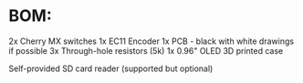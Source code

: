 # BOM:
2x Cherry MX switches
1x EC11 Encoder
1x PCB - black with white drawings if possible
3x Through-hole resistors (5k)
1x 0.96" OLED
3D printed case

Self-provided SD card reader (supported but optional)